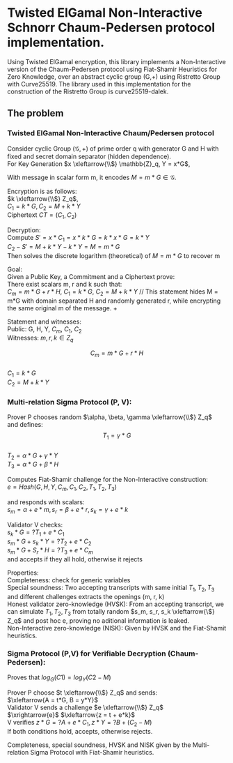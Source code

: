 # Twisted ElGamal Non-Interactive Schnorr Chaum-Pedersen protocol implementation.

Using Twisted ElGamal encryption, this library implements a Non-Interactive version of the Chaum-Pedersen protocol using Fiat-Shamir Heuristics for Zero Knowledge, over an abstract cyclic group (G,+) using Ristretto Group with Curve25519. The library used in this implementation for the construction of the Ristretto Group is curve25519-dalek.

## The problem

### Twisted ElGamal Non-Interactive Chaum/Pedersen protocol
Consider cyclic Group $(\mathcal{G}, +)$ of prime order q with generator G and H with fixed and secret domain separator (hidden dependence).\
For Key Generation $x \xleftarrow{\\$} \mathbb{Z}_q, Y = x*G$,

With message in scalar form m, it encodes $M = m*G \in \mathcal{G}$.

Encryption is as follows:\
$k \xleftarrow{\\$} Z_q$, \
$C_1 = k*G, C_2 = M + k*Y$ \
Ciphertext $CT = (C_1, C_2)$

Decryption:\
Compute $S' = x*C_1 = x*k*G = k*x*G = k*Y$\
$C_2 - S' = M + k*Y - k*Y = M = m*G$\
Then solves the discrete logarithm (theoretical) of $M = m*G$ to recover m

Goal:\
Given a Public Key, a Commitment and a Ciphertext prove:\
There exist scalars m, r and k such that:\
$C_m = m*G + r*H$, $C_1 = k*G$, $C_2 = M + k*Y$  // This statement hides M = m*G with domain separated H and randomly generated r, while encrypting the same original m of the message. +
 
Statement and witnesses:\
Public: G, H, Y, $C_m$, $C_1$, $C_2$\
Witnesses: $m, r, k \in Z_q$

$$C_m = m*G + r*H$$\
$C_1 = k*G$\
$C_2 = M + k*Y$

### Multi-relation Sigma Protocol (P, V):
Prover P chooses random $\alpha, \beta, \gamma \xleftarrow{\\$} Z_q$\
and defines:\
$$T_1 = \gamma*G$$\
$T_2 = \alpha*G + \gamma*Y$\
$T_3 = \alpha*G + \beta*H$

Computes Fiat-Shamir challenge for the Non-Interactive construction:\
$e = Hash(G, H, Y, C_m, C_1, C_2, T_1, T_2, T_3)$
 
and responds with scalars:\
$s_m = \alpha + e*m, s_r = \beta + e*r, s_k = \gamma + e*k$
 
Validator V checks:\
$s_k*G =? T_1 + e*C_1$\
$s_m*G + s_k*Y =? T_2 + e*C_2$\
$s_m*G + S_r*H =? T_3 + e*C_m$\
and accepts if they all hold, otherwise it rejects

Properties:\
Completeness: check for generic variables\
Special soundness: Two accepting transcripts with same initial $T_1, T_2, T_3$ and different challenges extracts the openings (m, r, k)\
Honest validator zero-knowledge (HVSK): From an accepting transcript, we can simulate $T_1, T_2, T_3$ from totally random $s_m, s_r, s_k \xleftarrow{\$} Z_q$ and post hoc e, proving no aditional information is leaked.\
Non-Interactive zero-knowledge (NISK): Given by HVSK and the Fiat-Shamit heuristics.

### Sigma Protocol (P,V) for Verifiable Decryption (Chaum-Pedersen):
 Proves that $log_G(C1) = log_Y(C2 - M)$
 
Prover P choose $t \xleftarrow{\\$} Z_q$ and sends:\
$\xleftarrow{A = t*G, B = y*Y}$\
Validator V sends a challenge $e \xleftarrow{\\$} Z_q$\
$\xrightarrow{e}$
$\xleftarrow{z = t + e*k}$\
V verifies $z*G =? A + e*C_1, z*Y =? B + (C_2 - M)$\
If both conditions hold, accepts, otherwise rejects.

 Completeness, special soundness, HVSK and NISK given by the Multi-relation Sigma Protocol with Fiat-Shamir heuristics.
